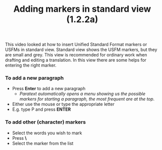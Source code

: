 ﻿---
title: Adding markers in standard view (1.2.2a)
---
This video looked at how to insert Unified Standard Format markers or USFMs in standard view. Standard view shows the USFM markers, but they are small and grey. This view is recommended for ordinary work when drafting and editing a translation. In this view there are some helps for entering the right marker.

### To add a new paragraph

-   Press **Enter** to add a new paragraph  
    -  *Paratext automatically opens a menu showing us the possible markers for starting a paragraph, the most frequent are at the top*.
-   Either use the mouse or type the appropriate letter
-   E.g. type P and press **ENTER**

### To add other (character) markers

-   Select the words you wish to mark
-   Press **\\**
-   Select the marker from the list

